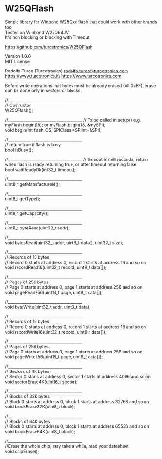 # W25QFlash
Simple library for Winbond W25Qxx flash that could work with other brands too\
Tested on Winbond W25Q64JV\
It's non blocking or blocking with Timeout

https://github.com/turcotronics/W25QFlash

Version 1.0.0\
MIT License

Rodolfo Turco (Turcotronics) <rodolfo.turco@turcotronics.com>\
https://www.turcotronics.it\
https://www.turcotronics.com

Before write operations that bytes must be already erased (All 0xFF), erase can be done only in sectors or blocks

//______________________________________\
// Costructor\
W25QFlash();

//______________________________________
// To be called in setup() e.g. myFlash.begin(18); or myFlash.begin(18, &mySPI);\
void begin(int flash_CS, SPIClass *SPIint=&SPI);

//______________________________________\
// return true if flash is busy\
bool isBusy();

//______________________________________
// timeout in milliseconds, return when flash is ready returning true, or after timeout returning false\
bool waitReadyOk(int32_t timeout);

//______________________________________\
uint8_t getManufactureId();

//______________________________________\
uint8_t getType();

//______________________________________\
uint8_t getCapacity();

//______________________________________\
uint8_t byteRead(uint32_t addr);

//______________________________________\
void bytesRead(uint32_t addr, uint8_t data[], uint32_t size);

//______________________________________\
// Records of 16 bytes\
// Record 0 starts at address 0, record 1 starts at address 16 and so on\
void recordRead16(uint32_t record, uint8_t data[]);

//______________________________________\
// Pages of 256 bytes\
// Page 0 starts at address 0, page 1 starts at address 256 and so on\
void pageRead256(uint16_t page, uint8_t data[]);

//______________________________________\
void byteWrite(uint32_t addr, uint8_t data);

//______________________________________\
// Records of 16 bytes\
// Record 0 starts at address 0, record 1 starts at address 16 and so on\
void recordWrite16(uint32_t record, uint8_t data[]);

//______________________________________\
// Pages of 256 bytes\
// Page 0 starts at address 0, page 1 starts at address 256 and so on\
void pageWrite256(uint16_t page, uint8_t data[]);

//______________________________________\
// Sectors of 4K bytes\
// Sector 0 starts at address 0, sector 1 starts at address 4096 and so on\
void sectorErase4K(uint16_t sector);

//______________________________________\
// Blocks of 32K bytes\
// Block 0 starts at address 0, block 1 starts at address 32768 and so on\
void blockErase32K(uint8_t block);

//______________________________________\
// Blocks of 64K bytes\
// Block 0 starts at address 0, block 1 starts at address 65536 and so on\
void blockErase64K(uint8_t block);

//______________________________________\
//Erase the whole chip, may take a while, read your datasheet\
void chipErase();
